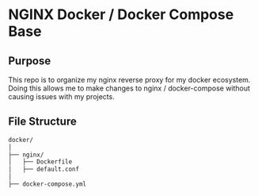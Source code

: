 # NGINX Docker / Docker Compose Base

## Purpose
This repo is to organize my nginx reverse proxy for my docker ecosystem. Doing this allows me to make changes to nginx / docker-compose without causing issues with my projects.

## File Structure
```bash
docker/
│
├── nginx/
│	├── Dockerfile
│   ├── default.conf
│
├── docker-compose.yml
```